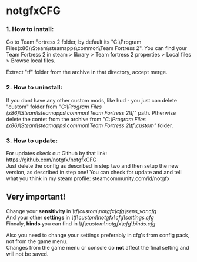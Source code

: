 # notgfxCFG


### 1. How to install:

Go to Team Fortress 2 folder, by default its "C:\Program Files(x86)\Steam\steamapps\common\Team Fortress 2\".
You can find your Team Fortress 2 in steam > library > Team fortress 2 properties > Local files > Browse local files.

Extract "tf" folder from the archive in that directory, accept merge. 


### 2. How to uninstall: 

If you dont have any other custom mods, like hud - you just can delete "custom" folder from *"C:\Program Files (x86)\Steam\steamapps\common\Team Fortress 2\tf\"* path. 
Ptherwise delete the contet from the archive from *"C:\Program Files (x86)\Steam\steamapps\common\Team Fortress 2\tf\custom"* folder.

### 3. How to update:

For updates ckeck out Github by that link: https://github.com/notgfx/notgfxCFG  
Just delete the config as described in step two and then setup the new version, as described in step one!
You can check for update and and tell what you think in my steam profile: steamcommunity.com/id/notgfx

## Very important!

Change your **sensitivity** in *\tf\custom\notgfx\cfg\sens_var.cfg*  
And your other **settings** in *\tf\custom\notgfx\cfg\settings.cfg*  
Finnaly, **binds** you can find in *\tf\custom\notgfx\cfg\binds.cfg*

Also you need to change your settings preferably in cfg's from config pack, not from the game menu.  
Changes from the game menu or console do **not** affect the final setting and will not be saved.
